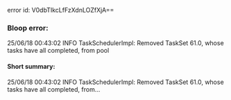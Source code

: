 error id: V0dbTIkcLfFzXdnLOZfXjA==
### Bloop error:

25/06/18 00:43:02 INFO TaskSchedulerImpl: Removed TaskSet 61.0, whose tasks have all completed, from pool
#### Short summary: 

25/06/18 00:43:02 INFO TaskSchedulerImpl: Removed TaskSet 61.0, whose tasks have all completed, from...